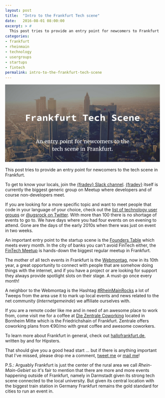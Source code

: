 ```yaml
---
layout: post
title:  "Intro to the Frankfurt Tech scene"
date:   2016-08-01 08:00:00
excerpt: > #
  This post tries to provide an entry point for newcomers to Frankfurt
categories:
- frankfurt
- rheinmain
- technology
- usergroups
- startups
- fintech
permalink: intro-to-the-frankfurt-tech-scene
---
```


![Intro to the Frankfurt Tech scene](/uploads/2016/tech-scene-frankfurt.jpg)

This post tries to provide an entry point for newcomers to the tech scene
in Frankfurt.

To get to know your locals, join the [{fradev} Slack channel](https://fradev.herokuapp.com/).
[{fradev}](http://www.meetup.com/de-DE/Frankfurt-Developers/) itself is 
currently the biggest generic group on Meetup where developers and 
of course non-developers meet.

If you are looking for a more specific topic and want to meet people 
that code in your language of your choice, check out the [list of 
technology user groups](https://usergroups.rheinmainrocks.de/) or 
[@ugsrock on Twitter](https://twitter.com/ugsrock). With more than 100 
there is no shortage of events to go to. We have days where you had four 
events on on evening to attend. Gone are the days of the early 2010s 
when there was just on event in two weeks.

An important entry point to the startup scene is the [Founders Table](http://www.meetup.com/de-DE/Grunderstammtisch-Founders-Table-FrankfurtRheinMain/)
which meets every month. In the city of banks you can't avoid FinTech
either, the [FinTech Meetup](http://www.meetup.com/de-DE/FinTech-in-and-around-Frankfurt/)
is hands-down the biggest regular meetup in Frankfurt.

The mother of all tech events in Frankfurt is the [Webmontag](http://www.wmfra.de/), now in
its 10th year, a great opportunity to connect with people that are
somehow doing things with the internet, and if you have a project or 
are looking for support they always provide spotlight slots on their 
stage. A must-go once every month!

A neighbor to the Webmontag is the Hashtag [#RheinMainRocks](https://twitter.com/search?f=tweets&q=%23RheinMainRocks)
a lot of Tweeps from the area use it to mark up local events and news 
related to the net community (*Internetgemeinde*) we affiliate ourselves 
with.

If you are a remote coder like me and in need of an awesome place to work 
from, come visit me for a coffee at [Die Zentrale Coworking](https://www.die-zentrale-ffm.de/) 
located in Bornheim Mitte which is the Friedrichshain of Frankfurt. 
Zentrale offers coworking plans from €90/mo with great coffee and 
awesome coworkers.

To learn more about Frankfurt in general, check out
[hallofrankfurt.de](https://hallofrankfurt.de/), written by and for
Hipsters.

That should give you a good head start … but if there is anything 
important that I've missed, please drop me a comment, [tweet me](https://twitter.com/coderbyheart) 
or [mail me](mailto:m@coderbyheart.com)!

P.S.: Arguably Frankfurt is just the center of the rural area we call 
*Rhein-Main-Gebiet* so it's fair to mention that there are more and more
events happening outside of Frankfurt, namely in Darmstadt given its 
strong tech scene connected to the local university. But given its 
central location with the biggest train station in Germany Frankfurt 
remains the gold standard for cities to run an event in. 
